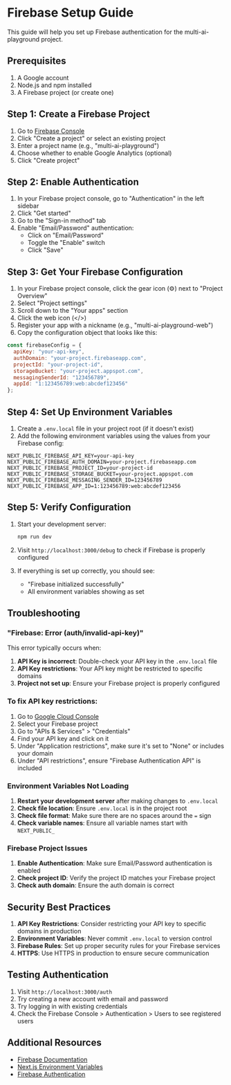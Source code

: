 # Firebase Setup Guide

This guide will help you set up Firebase authentication for the multi-ai-playground project.

## Prerequisites

1. A Google account
2. Node.js and npm installed
3. A Firebase project (or create one)

## Step 1: Create a Firebase Project

1. Go to [Firebase Console](https://console.firebase.google.com/)
2. Click "Create a project" or select an existing project
3. Enter a project name (e.g., "multi-ai-playground")
4. Choose whether to enable Google Analytics (optional)
5. Click "Create project"

## Step 2: Enable Authentication

1. In your Firebase project console, go to "Authentication" in the left sidebar
2. Click "Get started"
3. Go to the "Sign-in method" tab
4. Enable "Email/Password" authentication:
   - Click on "Email/Password"
   - Toggle the "Enable" switch
   - Click "Save"

## Step 3: Get Your Firebase Configuration

1. In your Firebase project console, click the gear icon (⚙️) next to "Project Overview"
2. Select "Project settings"
3. Scroll down to the "Your apps" section
4. Click the web icon (</>)
5. Register your app with a nickname (e.g., "multi-ai-playground-web")
6. Copy the configuration object that looks like this:

```javascript
const firebaseConfig = {
  apiKey: "your-api-key",
  authDomain: "your-project.firebaseapp.com",
  projectId: "your-project-id",
  storageBucket: "your-project.appspot.com",
  messagingSenderId: "123456789",
  appId: "1:123456789:web:abcdef123456"
};
```

## Step 4: Set Up Environment Variables

1. Create a `.env.local` file in your project root (if it doesn't exist)
2. Add the following environment variables using the values from your Firebase config:

```env
NEXT_PUBLIC_FIREBASE_API_KEY=your-api-key
NEXT_PUBLIC_FIREBASE_AUTH_DOMAIN=your-project.firebaseapp.com
NEXT_PUBLIC_FIREBASE_PROJECT_ID=your-project-id
NEXT_PUBLIC_FIREBASE_STORAGE_BUCKET=your-project.appspot.com
NEXT_PUBLIC_FIREBASE_MESSAGING_SENDER_ID=123456789
NEXT_PUBLIC_FIREBASE_APP_ID=1:123456789:web:abcdef123456
```

## Step 5: Verify Configuration

1. Start your development server:
   ```bash
   npm run dev
   ```

2. Visit `http://localhost:3000/debug` to check if Firebase is properly configured

3. If everything is set up correctly, you should see:
   - "Firebase initialized successfully"
   - All environment variables showing as set

## Troubleshooting

### "Firebase: Error (auth/invalid-api-key)"

This error typically occurs when:

1. **API Key is incorrect**: Double-check your API key in the `.env.local` file
2. **API Key restrictions**: Your API key might be restricted to specific domains
3. **Project not set up**: Ensure your Firebase project is properly configured

### To fix API key restrictions:

1. Go to [Google Cloud Console](https://console.cloud.google.com/)
2. Select your Firebase project
3. Go to "APIs & Services" > "Credentials"
4. Find your API key and click on it
5. Under "Application restrictions", make sure it's set to "None" or includes your domain
6. Under "API restrictions", ensure "Firebase Authentication API" is included

### Environment Variables Not Loading

1. **Restart your development server** after making changes to `.env.local`
2. **Check file location**: Ensure `.env.local` is in the project root
3. **Check file format**: Make sure there are no spaces around the `=` sign
4. **Check variable names**: Ensure all variable names start with `NEXT_PUBLIC_`

### Firebase Project Issues

1. **Enable Authentication**: Make sure Email/Password authentication is enabled
2. **Check project ID**: Verify the project ID matches your Firebase project
3. **Check auth domain**: Ensure the auth domain is correct

## Security Best Practices

1. **API Key Restrictions**: Consider restricting your API key to specific domains in production
2. **Environment Variables**: Never commit `.env.local` to version control
3. **Firebase Rules**: Set up proper security rules for your Firebase services
4. **HTTPS**: Use HTTPS in production to ensure secure communication

## Testing Authentication

1. Visit `http://localhost:3000/auth`
2. Try creating a new account with email and password
3. Try logging in with existing credentials
4. Check the Firebase Console > Authentication > Users to see registered users

## Additional Resources

- [Firebase Documentation](https://firebase.google.com/docs)
- [Next.js Environment Variables](https://nextjs.org/docs/basic-features/environment-variables)
- [Firebase Authentication](https://firebase.google.com/docs/auth)
